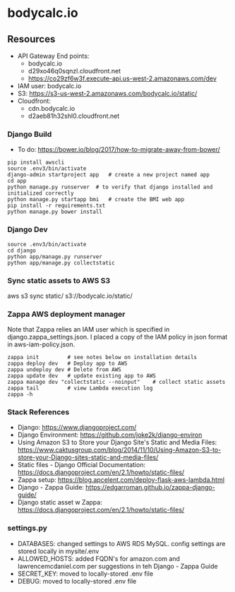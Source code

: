 # bodycalc.io

## Resources
- API Gateway End points:
  - bodycalc.io
  - d29xo46q0sqnzl.cloudfront.net
  - https://co29zf6w3f.execute-api.us-west-2.amazonaws.com/dev
- IAM user: bodycalc.io
- S3: https://s3-us-west-2.amazonaws.com/bodycalc.io/static/
- Cloudfront:
  - cdn.bodycalc.io
  - d2aeb81h32shl0.cloudfront.net

### Django Build
- To do: https://bower.io/blog/2017/how-to-migrate-away-from-bower/
```
pip install awscli
source .env3/bin/activate
django-admin startproject app   # create a new project named app
cd app
python manage.py runserver  # to verify that django installed and initialized correctly
python manage.py startapp bmi   # create the BMI web app
pip install -r requirements.txt
python manage.py bower install
```

### Django Dev
```
source .env3/bin/activate
cd django
python app/manage.py runserver  
python app/manage.py collectstatic
```

### Sync static assets to AWS S3
aws s3 sync static/ s3://bodycalc.io/static/

### Zappa AWS deployment manager
Note that Zappa relies an IAM user which is specified in django.zappa_settings.json. I placed a copy of the IAM policy in json format in aws-iam-policy.json.

```
zappa init         # see notes below on installation details
zappa deploy dev   # Deploy app to AWS
zappa undeploy dev # Delete from AWS
zappa update dev   # update existing app to AWS
zappa manage dev "collectstatic --noinput"    # collect static assets
zappa tail         # view Lambda execution log
zappa -h
```

### Stack References
* Django: https://www.djangoproject.com/
* Django Environment: https://github.com/joke2k/django-environ
* Using Amazon S3 to Store your Django Site's Static and Media Files: https://www.caktusgroup.com/blog/2014/11/10/Using-Amazon-S3-to-store-your-Django-sites-static-and-media-files/
* Static files - Django Official Documentation: https://docs.djangoproject.com/en/2.1/howto/static-files/
* Zappa setup: https://blog.apcelent.com/deploy-flask-aws-lambda.html
* Django - Zappa Guide: https://edgarroman.github.io/zappa-django-guide/
* Django static asset w Zappa: https://docs.djangoproject.com/en/2.1/howto/static-files/



### settings.py
- DATABASES: changed settings to AWS RDS MySQL. config settings are stored locally in mysite/.env
- ALLOWED_HOSTS: added FQDN's for amazon.com and lawrencemcdaniel.com per suggestions in teh Django - Zappa Guide
- SECRET_KEY: moved to locally-stored .env file
- DEBUG:  moved to locally-stored .env file
